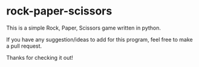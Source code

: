 # rock-paper-scissors

This is a simple Rock, Paper, Scissors game written in python. 

If you have any suggestion/ideas to add for this program, feel free to make a pull request.
  
Thanks for checking it out!
